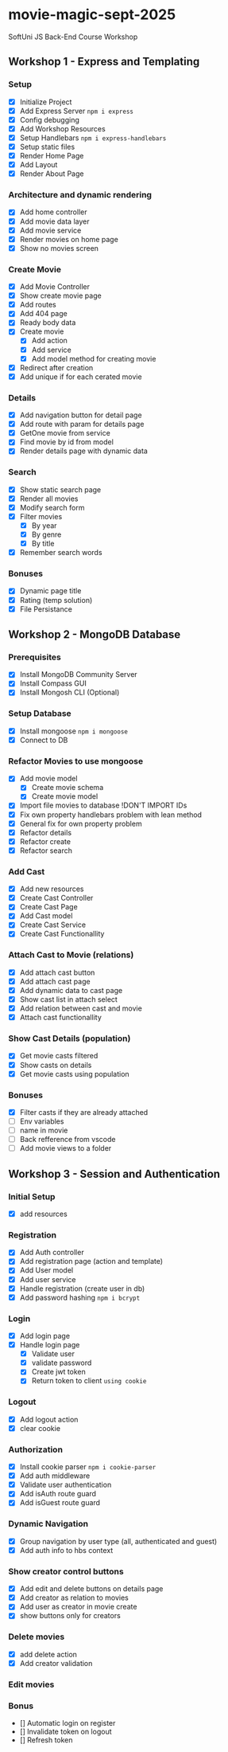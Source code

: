 # movie-magic-sept-2025

SoftUni JS Back-End Course Workshop

## Workshop 1 - Express and Templating

### Setup

-  [x] Initialize Project
-  [x] Add Express Server `npm i express`
-  [x] Config debugging
-  [x] Add Workshop Resources
-  [x] Setup Handlebars `npm i express-handlebars`
-  [x] Setup static files
-  [x] Render Home Page
-  [x] Add Layout
-  [x] Render About Page

### Architecture and dynamic rendering

-  [x] Add home controller
-  [x] Add movie data layer
-  [x] Add movie service
-  [x] Render movies on home page
-  [x] Show no movies screen

### Create Movie

-  [x] Add Movie Controller
-  [x] Show create movie page
-  [x] Add routes
-  [x] Add 404 page
-  [x] Ready body data
-  [x] Create movie
   -  [x] Add action
   -  [x] Add service
   -  [x] Add model method for creating movie
-  [x] Redirect after creation
-  [x] Add unique if for each cerated movie

### Details

-  [x] Add navigation button for detail page
-  [x] Add route with param for details page
-  [x] GetOne movie from service
-  [x] Find movie by id from model
-  [x] Render details page with dynamic data

### Search

-  [x] Show static search page
-  [x] Render all movies
-  [x] Modify search form
-  [x] Filter movies
   -  [x] By year
   -  [x] By genre
   -  [x] By title
-  [x] Remember search words

### Bonuses

-  [x] Dynamic page title
-  [x] Rating (temp solution)
-  [x] File Persistance

## Workshop 2 - MongoDB Database

### Prerequisites

-  [x] Install MongoDB Community Server
-  [x] Install Compass GUI
-  [x] Install Mongosh CLI (Optional)

### Setup Database

-  [x] Install mongoose `npm i mongoose`
-  [x] Connect to DB

### Refactor Movies to use mongoose

-  [x] Add movie model
   -  [x] Create movie schema
   -  [x] Create movie model
-  [x] Import file movies to database !DON'T IMPORT IDs
-  [x] Fix own property handlebars problem with lean method
-  [x] General fix for own property problem
-  [x] Refactor details
-  [x] Refactor create
-  [x] Refactor search

### Add Cast

-  [x] Add new resources
-  [x] Create Cast Controller
-  [x] Create Cast Page
-  [x] Add Cast model
-  [x] Create Cast Service
-  [x] Create Cast Functionallity

### Attach Cast to Movie (relations)

-  [x] Add attach cast button
-  [x] Add attach cast page
-  [x] Add dynamic data to cast page
-  [x] Show cast list in attach select
-  [x] Add relation between cast and movie
-  [x] Attach cast functionallity

### Show Cast Details (population)

-  [x] Get movie casts filtered
-  [x] Show casts on details
-  [x] Get movie casts using population

### Bonuses

-  [x] Filter casts if they are already attached
-  [ ] Env variables
-  [ ] name in movie
-  [ ] Back refference from vscode
-  [ ] Add movie views to a folder

## Workshop 3 - Session and Authentication

### Initial Setup

-  [x] add resources

### Registration

-  [x] Add Auth controller
-  [x] Add registration page (action and template)
-  [x] Add User model
-  [x] Add user service
-  [x] Handle registration (create user in db)
-  [x] Add password hashing `npm i bcrypt`

### Login

-  [x] Add login page
-  [x] Handle login page
   -  [x] Validate user
   -  [x] validate password
   -  [x] Create jwt token
   -  [x] Return token to client `using cookie`

### Logout

-  [x] Add logout action
-  [x] clear cookie

### Authorization

-  [x] Install cookie parser `npm i cookie-parser`
-  [x] Add auth middleware
-  [x] Validate user authentication
-  [x] Add isAuth route guard
-  [x] Add isGuest route guard

### Dynamic Navigation

-  [x] Group navigation by user type (all, authenticated and guest)
-  [x] Add auth info to hbs context

### Show creator control buttons

-  [x] Add edit and delete buttons on details page
-  [x] Add creator as relation to movies
-  [x] Add user as creator in movie create
-  [x] show buttons only for creators

### Delete movies

-  [x] add delete action
-  [x] Add creator validation

### Edit movies

### Bonus

-  [] Automatic login on register
-  [] Invalidate token on logout
-  [] Refresh token
